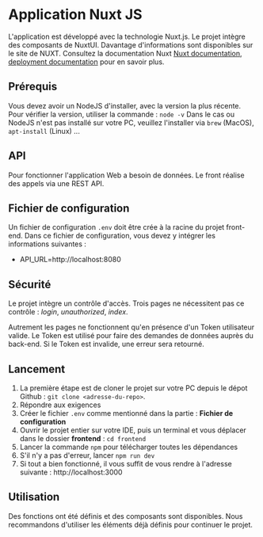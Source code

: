 # Application Nuxt JS
L'application est développé avec la technologie Nuxt.js.
Le projet intègre des composants de NuxtUI.
Davantage d'informations sont disponibles sur le site de NUXT. Consultez la documentation Nuxt [Nuxt documentation](https://nuxt.com/docs/getting-started/introduction), [deployment documentation](https://nuxt.com/docs/getting-started/deployment) pour en savoir plus. 

## Prérequis
Vous devez avoir un NodeJS d'installer, avec la version la plus récente.
Pour vérifier la version, utiliser la commande : `node -v`
Dans le cas ou NodeJS n'est pas installé sur votre PC, veuillez l'installer via `brew` (MacOS), `apt-install` (Linux) ...

## API
Pour fonctionner l'application Web a besoin de données.
Le front réalise des appels via une REST API.

## Fichier de configuration
Un fichier de configuration `.env` doit être crée à la racine du projet front-end.
Dans ce fichier de configuration, vous devez y intégrer les informations suivantes :
- API_URL=http://localhost:8080

## Sécurité
Le projet intègre un contrôle d'accès.
Trois pages ne nécessitent pas ce contrôle : *login*, *unauthorized*, *index*.

Autrement les pages ne fonctionnent qu'en présence d'un Token utilisateur valide.
Le Token est utilisé pour faire des demandes de données auprès du back-end.
Si le Token est invalide, une erreur sera retourné.

## Lancement
1. La première étape est de cloner le projet sur votre PC depuis le dépot Github :
  `git clone <adresse-du-repo>`.
2. Répondre aux exigences
3. Créer le fichier `.env` comme mentionné dans la partie : **Fichier de configuration** 
4. Ouvrir le projet entier sur votre IDE, puis un terminal et vous déplacer dans le dossier **frontend** :
   `cd frontend`
5. Lancer la commande `npm` pour télécharger toutes les dépendances
6. S'il n'y a pas d'erreur, lancer `npm run dev`
7. Si tout a bien fonctionné, il vous suffit de vous rendre à l'adresse suivante : http://localhost:3000

## Utilisation
Des fonctions ont été définis et des composants sont disponibles.
Nous recommandons d'utiliser les éléments déjà définis pour continuer le projet.
